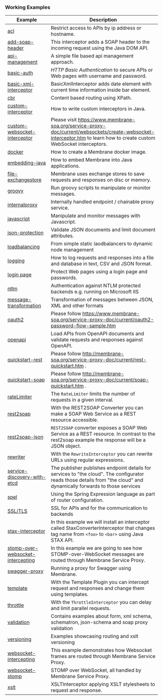 ### Working Examples

| Example                                                                | Description                                                                                                                                                            |
|------------------------------------------------------------------------|------------------------------------------------------------------------------------------------------------------------------------------------------------------------|
| [acl](acl)                                                             | Restrict access to APIs by ip address or hostname.                                                                                                                     |
| [add-soap-header](soap/add-soap-header)                                | This interceptor adds a SOAP header to the incoming request using the Java DOM API.                                                                                    |
| [api-management](api-management)                                       | A simple file based api management approach.                                                                                                                           |
| [basic-auth](basic-auth)                                               | _HTTP Basic Authentication_ to secure APIs or Web pages with username and password.                                                                                    |
| [basic-xml-interceptor](basic-xml-interceptor)                         | BasicXmlInterceptor adds date element with current time information inside bar element.                                                                                |
| [cbr](cbr)                                                             | Content based routing using XPath.                                                                                                                                     |
| [custom-interceptor](custom-interceptor)                               | How to write custom interceptors in Java.                                                                                                                              |
| [custom-websocket-interceptor](custom-websocket-interceptor)           | Please visit https://www.membrane-soa.org/service-proxy-doc/current/websockets/create-websocket-interceptor.htm to learn how to create custom WebSocket interceptors.  |
| [docker](docker)                                                       | How to create a Membrane docker image.                                                                                                                                 |
| [embedding-java](embedding-java)                                       | How to embed Membrane into Java applications.                                                                                                                          |
| [file-exchangestore](file-exchangestore)                               | Membrane uses exchange stores to save requests and responses on disc or memory.                                                                                        |
| [groovy](groovy)                                                       | Run groovy scripts to manipulate or monitor messages.                                                                                                                  |
| [internalproxy](internalproxy)                                         | Internally handled endpoint / chainable proxy service.                                                                                                                 |
| [javascript](javascript)                                               | Manipulate and monitor messages with Javascript.                                                                                                                       |
| [json-protection](json-protection)                                     | Validate JSON documents and limit document attributes.                                                                                                                 |
| [loadbalancing](loadbalancing)                                         | From simple static laodbalancers to dynamic node management                                                                                                            |
| [logging](logging)                                                     | How to log requests and responses into a file and database in text, CSV and JSON format.                                                                               |
| [login page](login)                                                    | Protect Web pages using a login page and passwords.                                                                                                                    |
| [ntlm](ntlm)                                                           | Authentication against NTLM protected backends e.g. running on Microsoft IIS                                                                                           |
| [message-transformation](message-transformation)                       | Transformation of messages between JSON, XML and other formats                                                                                                         |
| [oauth2](oauth2)                                                       | Please follow https://www.membrane-soa.org/service-proxy-doc/current/oauth2-password-flow-sample.htm                                                                   |
| [openapi](openapi)                                                     | Load APIs from OpenAPI documents and validate requests and responses against OpenAPI.                                                                                  |
| [quickstart-rest](quickstart-rest)                                     | Please follow http://membrane-soa.org/service-proxy-doc/current/rest-quickstart.htm .                                                                                  |
| [quickstart-soap](quickstart-soap)                                     | Please follow http://membrane-soa.org/service-proxy-doc/current/soap-quickstart.htm .                                                                                  |
| [rateLimiter](rateLimiter)                                             | The `RateLimiter` limits the number of requests in a given interval.                                                                                                   |
| [rest2soap](rest2soap)                                                 | With the REST2SOAP Converter you can make a SOAP Web Service as a REST resource accessible.                                                                            |
| [rest2soap-json](rest2soap-json)                                       | `REST2SOAP` converter exposes a SOAP Web Service as a REST resource. In contrast to the rest2soap example the response will be a JSON object.                          |
| [rewriter](rewriter)                                                   | With the `RewriteInterceptor` you can rewrite URLs using regular expressions.                                                                                          |
| [service-discovery-with-etcd](service-discovery-with-etcd)             | The publisher publishes endpoint details for services to "the cloud". The configurator reads those details from "the cloud" and dynamically forwards to those services |
| [spel](spel)                                                           | Using the Spring Expression language as part of router configuration.                                                                                                  |
| [SSL/TLS](ssl)                                                         | SSL for APIs and for the communication to backends                                                                                                                     |
| [stax-interceptor](stax-interceptor)                                   | In this example we will install an interceptor called StaxConverterInterceptor that changes tag name from `<foo>` to `<bar>` using Java STAX API.                      |
| [stomp-over-websocket-intercepting](stomp-over-websocket-intercepting) | In this example we are going to see how STOMP-over-WebSocket messages are routed through Membrane Service Proxy.                                                       |
| [swagger-proxy](swagger-proxy)                                         | Running a proxy for Swagger using Membrane.                                                                                                                            |
| [template](template)                                                   | With the Template Plugin you can intercept request and responses and change them using templates.                                                                      |
| [throttle](throttle)                                                   | With the `ThrottleInterceptor` you can delay and limit parallel requests.                                                                                              |
| [validation](validation)                                               | Contains examples about form, xml schema, schematron, json-schema and soap proxy validation                                                                            |
| [versioning](versioning)                                               | Examples showcasing routing and xslt versioning                                                                                                                        |
| [websocket-intercepting](websocket-intercepting)                       | This example demonstrates how Websocket frames are routed through Membrane Service Proxy.                                                                              |
| [websocket-stomp](websocket-stomp)                                     | STOMP over WebSocket, all handled by Membrane Service Proxy.                                                                                                           |
| [xslt](xslt)                                                           | XSLTInterceptor applying XSLT stylesheets to request and response.                                                                                                     |
